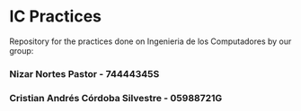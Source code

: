 # IC Practices
Repository for the practices done on Ingenieria de los Computadores by our group:
### Nizar Nortes Pastor - 74444345S
### Cristian Andrés Córdoba Silvestre - 05988721G
